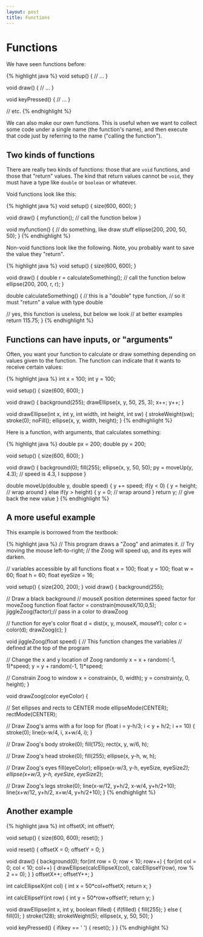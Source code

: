 ```yaml
---
layout: post
title: Functions
---
```


# Functions

We have seen functions before:

{% highlight java %}
void setup()
{
  // ...
}

void draw()
{
  // ...
}

void keyPressed()
{
  // ...
}

// etc.
{% endhighlight %}

We can also make our own functions. This is useful when we want to collect some code under a single name (the function's name), and then execute that code just by referring to the name ("calling the function").

## Two kinds of functions

There are really two kinds of functions: those that are `void` functions, and those that "return" values. The kind that return values cannot be `void`, they must have a type like `double` or `boolean` or whatever.

Void functions look like this:

{% highlight java %}
void setup()
{
  size(600, 600);
}

void draw()
{
  myfunction(); // call the function below
}

void myfunction()
{
  // do something, like draw stuff
  ellipse(200, 200, 50, 50);
}
{% endhighlight %}

Non-void functions look like the following. Note, you probably want to save the value they "return".

{% highlight java %}
void setup()
{
  size(600, 600);
}

void draw()
{
  double r = calculateSomething(); // call the function below
  ellipse(200, 200, r, r);
}

double calculateSomething()
{
  // this is a "double" type function,
  // so it must "return" a value with type double

  // yes, this function is useless, but below we look
  // at better examples
  return 115.75;
}
{% endhighlight %}

## Functions can have inputs, or "arguments"

Often, you want your function to calculate or draw something depending on values given to the function. The function can indicate that it wants to receive certain values:

{% highlight java %}
int x = 100;
int y = 100;

void setup()
{
  size(600, 600);
}

void draw()
{
  background(255);
  drawEllipse(x, y, 50, 25, 3);
  x++;
  y++;
}

void drawEllipse(int x, int y, int width, int height, int sw)
{
  strokeWeight(sw);
  stroke(0);
  noFill();
  ellipse(x, y, width, height);
}
{% endhighlight %}

Here is a function, with arguments, that calculates something:

{% highlight java %}
double px = 200;
double py = 200;

void setup()
{
  size(600, 600);
}

void draw()
{
  background(0);
  fill(255);
  ellipse(x, y, 50, 50);
  py = moveUp(y, 4.3); // speed is 4.3, I suppose
}

double moveUp(double y, double speed)
{
  y += speed;
  if(y < 0)
  {
    y = height; // wrap around
  }
  else if(y > height)
  {
    y = 0; // wrap around
  }
  return y; // give back the new value
}
{% endhighlight %}

## A more useful example

This example is borrowed from the textbook:

{% highlight java %}
// This program draws a "Zoog" and animates it.
// Try moving the mouse left-to-right;
// the Zoog will speed up, and its eyes will darken.

// variables accessible by all functions
float x = 100;
float y = 100;
float w = 60;
float h = 60;
float eyeSize = 16;

void setup()
{
  size(200, 200);
}
void draw()
{
  background(255);

  // Draw a black background
  // mouseX position determines speed factor for moveZoog function
  float factor = constrain(mouseX/10,0,5);
  jiggleZoog(factor);// pass in a color to drawZoog
  
  // function for eye's color
  float d = dist(x, y, mouseX, mouseY);
  color c = color(d);
  drawZoog(c);
}

void jiggleZoog(float speed) {
  // This function changes the variables
  // defined at the top of the program
  
  // Change the x and y location of Zoog randomly
  x = x + random(-1, 1)*speed;
  y = y + random(-1, 1)*speed;
  
  // Constrain Zoog to window
  x = constrain(x, 0, width);
  y = constrain(y, 0, height);
}

void drawZoog(color eyeColor) {
  
  // Set ellipses and rects to CENTER mode
  ellipseMode(CENTER);
  rectMode(CENTER);
  
  // Draw Zoog's arms with a for loop
  for (float i = y-h/3; i < y + h/2; i += 10) {
    stroke(0);
    line(x-w/4, i, x+w/4, i);
  }
  
  // Draw Zoog's body
  stroke(0);
  fill(175);
  rect(x, y, w/6, h);
  
  // Draw Zoog's head
  stroke(0);
  fill(255);
  ellipse(x, y-h, w, h);
  
  // Draw Zoog's eyes
  fill(eyeColor);
  ellipse(x-w/3, y-h, eyeSize, eyeSize*2);
  ellipse(x+w/3, y-h, eyeSize, eyeSize*2);
  
  // Draw Zoog's legs
  stroke(0);
  line(x-w/12, y+h/2, x-w/4, y+h/2+10);
  line(x+w/12, y+h/2, x+w/4, y+h/2+10);
}
{% endhighlight %}

## Another example

{% highlight java %}
int offsetX;
int offsetY;

void setup()
{
  size(600, 600);
  reset();
}

void reset()
{
  offsetX = 0;
  offsetY = 0;
}

void draw()
{
  background(0);
  for(int row = 0; row < 10; row++)
  {
    for(int col = 0; col < 10; col++)
    {
      drawEllipse(calcEllipseX(col), calcEllipseY(row), row % 2 == 0);
    }
  }
  offsetX++;
  offsetY++;
}

int calcEllipseX(int col)
{
  int x = 50*col+offsetX;
  return x;
}

int calcEllipseY(int row)
{
  int y = 50*row+offsetY;
  return y;
}

void drawEllipse(int x, int y, boolean filled)
{
  if(filled)
  {
    fill(255);
  }
  else
  {
    fill(0);
  }
  stroke(128);
  strokeWeight(5);
  ellipse(x, y, 50, 50);
}

void keyPressed()
{
  if(key == ' ')
  {
    reset();
  }
}
{% endhighlight %}
